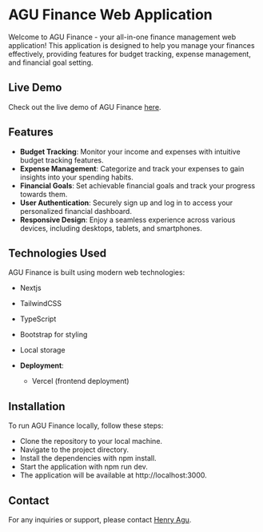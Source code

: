 # AGU Finance Web Application

Welcome to AGU Finance - your all-in-one finance management web application! This application is designed to help you manage your finances effectively, providing features for budget tracking, expense management, and financial goal setting.

## Live Demo

Check out the live demo of AGU Finance [here](https://agu-finance.vercel.app/).

## Features

- **Budget Tracking**: Monitor your income and expenses with intuitive budget tracking features.
- **Expense Management**: Categorize and track your expenses to gain insights into your spending habits.
- **Financial Goals**: Set achievable financial goals and track your progress towards them.
- **User Authentication**: Securely sign up and log in to access your personalized financial dashboard.
- **Responsive Design**: Enjoy a seamless experience across various devices, including desktops, tablets, and smartphones.

## Technologies Used

AGU Finance is built using modern web technologies:


  - Nextjs
  - TailwindCSS
  - TypeScript
  - Bootstrap for styling
  - Local storage

- **Deployment**:
  - Vercel (frontend deployment)

## Installation

To run AGU Finance locally, follow these steps:
- Clone the repository to your local machine.
- Navigate to the project directory.
- Install the dependencies with npm install.
- Start the application with npm run dev.
- The application will be available at http://localhost:3000.

## Contact

For any inquiries or support, please contact [Henry Agu](mailto:aguhenrychuks@gmail.com).

